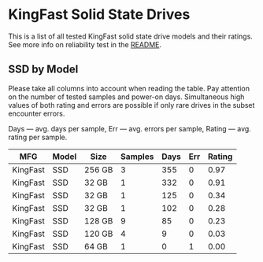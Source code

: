KingFast Solid State Drives
===========================

This is a list of all tested KingFast solid state drive models and their ratings. See
more info on reliability test in the [README](https://github.com/linuxhw/SMART).

SSD by Model
------------

Please take all columns into account when reading the table. Pay attention on the
number of tested samples and power-on days. Simultaneous high values of both rating
and errors are possible if only rare drives in the subset encounter errors.

Days   — avg. days per sample,
Err    — avg. errors per sample,
Rating — avg. rating per sample.

| MFG       | Model              | Size   | Samples | Days  | Err   | Rating |
|-----------|--------------------|--------|---------|-------|-------|--------|
| KingFast  | SSD                | 256 GB | 3       | 355   | 0     | 0.97   |
| KingFast  | SSD                | 32 GB  | 1       | 332   | 0     | 0.91   |
| KingFast  | SSD                | 32 GB  | 1       | 125   | 0     | 0.34   |
| KingFast  | SSD                | 32 GB  | 1       | 102   | 0     | 0.28   |
| KingFast  | SSD                | 128 GB | 9       | 85    | 0     | 0.23   |
| KingFast  | SSD                | 120 GB | 4       | 9     | 0     | 0.03   |
| KingFast  | SSD                | 64 GB  | 1       | 0     | 1     | 0.00   |

